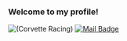 ### Welcome to my profile!


![(Corvette Racing)](http://www.corvetteblogger.com/images/content/2013/070513_40.jpg)
[![Mail Badge](https://img.shields.io/badge/mertkalkanci79@gmail.com-ff5050?style=for-the-badge&logo=gmail&logoColor=white&link=mailto:mertkalkanci79@gmail.com)](mailto:mertkalkanci79@gmail.com)

